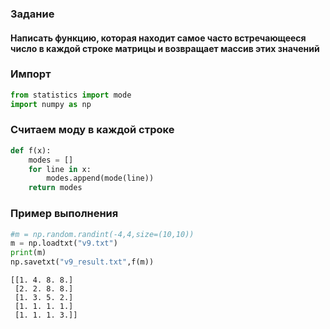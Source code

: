 ### Задание 
#### Написать функцию, которая находит самое часто встречающееся число в каждой строке матрицы и возвращает массив этих значений

### Импорт


```python
from statistics import mode
import numpy as np
```

### Считаем моду в каждой строке


```python
def f(x):
    modes = []
    for line in x:
        modes.append(mode(line))
    return modes
```

### Пример выполнения


```python
#m = np.random.randint(-4,4,size=(10,10))
m = np.loadtxt("v9.txt")
print(m)
np.savetxt("v9_result.txt",f(m))
```

    [[1. 4. 8. 8.]
     [2. 2. 8. 8.]
     [1. 3. 5. 2.]
     [1. 1. 1. 1.]
     [1. 1. 1. 3.]]
    


```python

```
